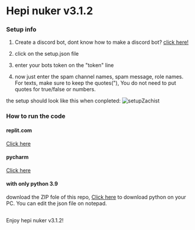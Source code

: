 # Hepi nuker v3.1.2

### Setup info

1. Create a discord bot, dont know how to make a discord bot? [click here!](https://youtu.be/b61kcgfOm_4)

2. click on the setup.json file

3. enter your bots token on the "token" line

4. now just enter the spam channel names, spam message, role names. For texts, make sure to keep the quotes("), You do not need to put quotes for true/false or numbers.

the setup should look like this when conpleted:
![setupZachist](https://media.discordapp.net/attachments/859833172366458910/862298409267494912/Screenshot_2021-07-07-18-44-49-35.jpg)

### How to run the code

#### replit.com

[Click here](https://docs.replit.com/tutorials/06-github-and-run-button)

#### pycharm

[Click here](https://stackoverflow.com/questions/41023928/import-github-repository-to-pycharm#:~:text=Simply%20select%20%22Open%20directory%22%20and,open%20it%20as%20a%20project.&text=Thats%20it!)

#### with only python 3.9

download the ZIP fole of this repo, [Click here](https://www.python.org/downloads/) to download python on your PC. You can edit the json file on notepad.

##

Enjoy hepi nuker v3.1.2!